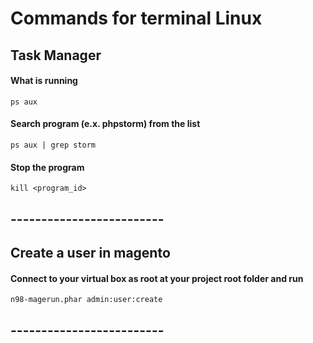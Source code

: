 # Commands for terminal Linux


## Task Manager

#### What is running
`ps aux`

#### Search program (e.x. phpstorm) from the list
`ps aux | grep storm`

#### Stop the program
`kill <program_id>`

## -------------------------

## Create a user in magento
#### Connect to your virtual box as root at your project root folder and run

`n98-magerun.phar admin:user:create` 

## -------------------------
